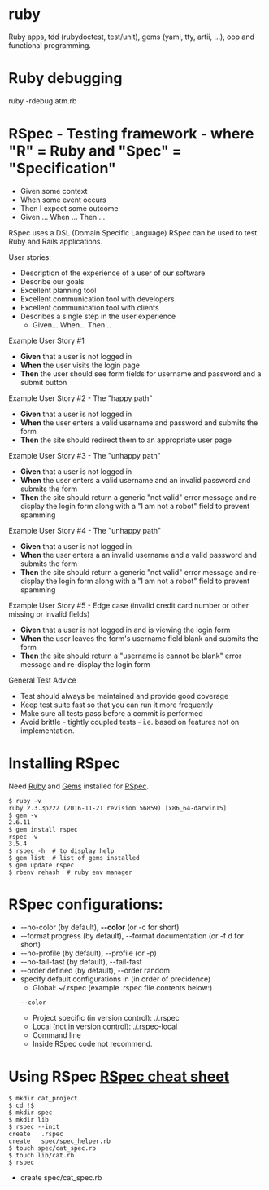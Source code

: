 # ruby
Ruby apps, tdd (rubydoctest, test/unit), gems (yaml, tty, artii, ...), oop and functional programming.

# Ruby debugging
ruby -rdebug atm.rb

# RSpec - Testing framework - where "R" = Ruby and "Spec" = "Specification"

+ Given some context
+ When some event occurs
+ Then I expect some outcome
+ Given ... When ... Then ...

RSpec uses a DSL (Domain Specific Language)
RSpec can be used to test Ruby and Rails applications.

User stories:
+ Description of the experience of a user of our software
+ Describe our goals
+ Excellent planning tool
+ Excellent communication tool with developers
+ Excellent communication tool with clients
+ Describes a single step in the user experience
  + Given... When... Then...

Example User Story #1
+ <b>Given</b> that a user is not logged in
+ <b>When</b> the user visits the login page
+ <b>Then</b> the user should see form fields for username and password and a submit button

Example User Story #2 - The "happy path"
+ <b>Given</b> that a user is not logged in
+ <b>When</b> the user enters a valid username and password and submits the form
+ <b>Then</b> the site should redirect them to an appropriate user page

Example User Story #3 - The "unhappy path"
+ <b>Given</b> that a user is not logged in
+ <b>When</b> the user enters a valid username and an invalid password and submits the form
+ <b>Then</b> the site should return a generic "not valid" error message and re-display the login form along with a "I am not a robot" field to prevent spamming

Example User Story #4 - The "unhappy path"
+ <b>Given</b> that a user is not logged in
+ <b>When</b> the user enters a an invalid username and a valid password and submits the form
+ <b>Then</b> the site should return a generic "not valid" error message and re-display the login form along with a "I am not a robot" field to prevent spamming

Example User Story #5 - Edge case (invalid credit card number or other missing or invalid fields)
+ <b>Given</b> that a user is not logged in and is viewing the login form
+ <b>When</b> the user leaves the form's username field blank and submits the form
+ <b>Then</b> the site should return a "username is cannot be blank" error message and re-display the login form

General Test Advice
+ Test should always be maintained and provide good coverage
+ Keep test suite fast so that you can run it more frequently
+ Make sure all tests pass before a commit is performed
+ Avoid brittle - tightly coupled tests - i.e. based on features not on implementation.

# Installing RSpec
Need [Ruby](https://www.ruby-lang.org/en/documentation/installation/) and [Gems](https://rubygems.org/) installed for [RSpec](https://github.com/rspec/rspec).
```
$ ruby -v
ruby 2.3.3p222 (2016-11-21 revision 56859) [x86_64-darwin15]
$ gem -v
2.6.11
$ gem install rspec
rspec -v
3.5.4
$ rspec -h  # to display help
$ gem list  # list of gems installed
$ gem update rspec
$ rbenv rehash  # ruby env manager
```

# RSpec configurations:
+ --no-color (by default), <b>--color</b> (or -c for short)
+ --format progress (by default), --format documentation (or -f d for short)
+ --no-profile (by default), --profile (or -p)
+ --no-fail-fast (by default), --fail-fast
+ --order defined (by default), --order random
+ specify default configurations in (in order of precidence)
  + Global: ~/.rspec (example .rspec file contents below:)
  ```
  --color
  ```
  + Project specific (in version control): ./.rspec
  + Local (not in version control): ./.rspec-local
  + Command line
  + Inside RSpec code not recommend.


# Using RSpec [RSpec cheat sheet](http://www.rubypigeon.com/posts/rspec-expectations-cheat-sheet/)
```
$ mkdir cat_project
$ cd !$
$ mkdir spec
$ mkdir lib
$ rspec --init
create   .rspec
create   spec/spec_helper.rb
$ touch spec/cat_spec.rb
$ touch lib/cat.rb
$ rspec
```
+ create spec/cat_spec.rb
